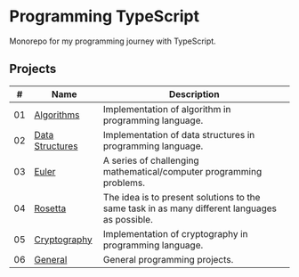 # Programming TypeScript

Monorepo for my programming journey with TypeScript.


## Projects

|  #  | Name                                  | Description                                                                                   |
| ----| --------------------------------------| ----------------------------------------------------------------------------------------------|
|  01 | [Algorithms](./README.md)             | Implementation of algorithm in programming language.                                          |
|  02 | [Data Structures](./README.md)        | Implementation of data structures in programming language.                                    |
|  03 | [Euler](https://projecteuler.net)     | A series of challenging mathematical/computer programming problems.                           |
|  04 | [Rosetta](http://www.rosettacode.org) | The idea is to present solutions to the same task in as many different languages as possible. |
|  05 | [Cryptography](./README.md)           | Implementation of cryptography in programming language.                                       |
|  06 | [General](./general/README.md)        | General programming projects.                                                                 |
